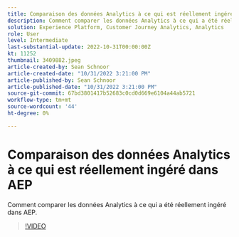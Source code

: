 ```yaml
---
title: Comparaison des données Analytics à ce qui est réellement ingéré dans AEP
description: Comment comparer les données Analytics à ce qui a été réellement ingéré dans AEP
solution: Experience Platform, Customer Journey Analytics, Analytics
role: User
level: Intermediate
last-substantial-update: 2022-10-31T00:00:00Z
kt: 11252
thumbnail: 3409882.jpeg
article-created-by: Sean Schnoor
article-created-date: "10/31/2022 3:21:00 PM"
article-published-by: Sean Schnoor
article-published-date: "10/31/2022 3:21:00 PM"
source-git-commit: 67bd3801417b52683c0cd0d669e6104a44ab5721
workflow-type: tm+mt
source-wordcount: '44'
ht-degree: 0%

---
```



# Comparaison des données Analytics à ce qui est réellement ingéré dans AEP

Comment comparer les données Analytics à ce qui a été réellement ingéré dans AEP.

>[!VIDEO](https://video.tv.adobe.com/v/3409882/?quality=12&learn=on)
